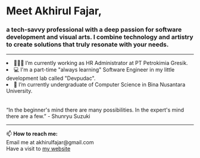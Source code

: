 <h1>Meet Akhirul Fajar,</h1><h3>a tech-savvy professional with a deep passion for software development and visual arts. I combine technology and artistry to create solutions that truly resonate with your needs.</h3>
<hr>
<li>👨🏻‍💻 I’m currently working as HR Administrator at PT Petrokimia Gresik.</li>
<li>💻 I'm a part-time "always learning" Software Engineer in my little development lab called "Devpudac".</li>
<li>🔬 I’m currently undergraduate of Computer Science in Bina Nusantara University.</li>
<br><br>
<quotes>“In the beginner's mind there are many possibilities. In the expert's mind there are a few.” - Shunryu Suzuki</quotes>
<hr>
📫 <b>How to reach me:</b><br>
Email me at akhirulfajar@gmail.com
<br>
Have a visit to <a href="https://akhirulfajar.com" target="_blank">my website</a>
<br>
<!--START_SECTION:waka--><!--END_SECTION:waka-->
